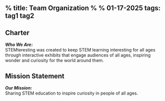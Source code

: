 % title: Team Organization
%
% 01-17-2025
tags: 
tag1
tag2
---

## Charter
***Who We Are:*** <br>
STEMteresting was created to keep STEM learning 
interesting for all ages through interactive 
exhibits that engage audiences of all ages, 
inspiring wonder and curiosity for the world 
around them. 

## Mission Statement
***Our Mission:*** <br>
Sharing STEM education to inspire curiosity in 
people of all ages.


